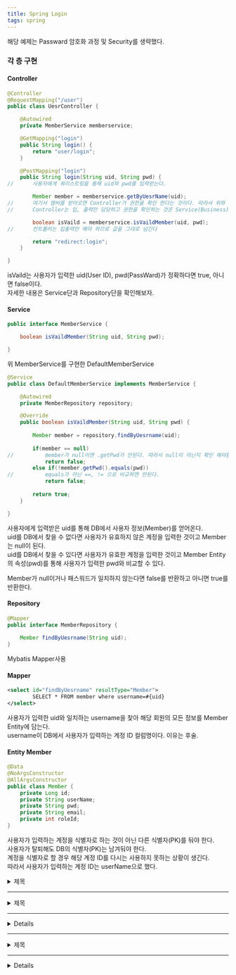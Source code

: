 ```yaml
---
title: Spring Login
tags: spring 
---
```


해당 예제는 Passward 암호화 과정 및 Security를 생략했다.

### 각 층 구현

#### Controller

```java
@Controller
@RequestMapping("/user")
public class UesrController {

	@Autowired
	private MemberService memberservice;

	@GetMapping("login")
	public String login() {
		return "user/login";
	}

	@PostMapping("login")
	public String login(String uid, String pwd) {
//		사용자에게 쿼리스트링을 통해 uid와 pwd를 입력받는다.

		Member member = memberservice.getByUesrName(uid);
//		여기서 멤버를 받아오면 Controller가 권한을 확인 한다는 것이다. 따라서 위와 같이 하면 안된다.
//		Controller는 입, 출력만 담당하고 권한을 확인하는 것은 Service(Business) Layer에서 한다.

		boolean isVaild = memberservice.isVaildMember(uid, pwd);
//		컨트롤러는 입출력만 해야 하므로 값을 그대로 넘긴다

		return "redirect:login";
	}

}
```

isVaild는 사용자가 입력한 uid(User ID), pwd(PassWard)가 정확하다면 true, 아니면 false이다.   
자세한 내용은 Service단과 Repository단을 확인해보자.

#### Service

```java
public interface MemberService {

	boolean isVaildMember(String uid, String pwd);

}
```

위 MemberService를 구현한 DefaultMemberService

```java
@Service
public class DefaultMemberService implements MemberService {

	@Autowired
	private MemberRepository repository;

	@Override
	public boolean isVaildMember(String uid, String pwd) {
		
		Member member = repository.findByUesrname(uid);
		
		if(member == null)
//			member가 null이면 .getPwd가 안된다. 따라서 null이 아닌지 확인 해야함.
			return false;
		else if(!member.getPwd().equals(pwd))
//			equals가 아닌 ==, != 으로 비교하면 안된다.
			return false;
		
		return true;
	}

}
```

사용자에게 입력받은 uid를 통해 DB에서 사용자 정보(Member)를 얻어온다.   
uid를 DB에서 찾을 수 없다면 사용자가 유효하지 않은 계정을 입력한 것이고 Member는 null이 된다.   
uid를 DB에서 찾을 수 있다면 사용자가 유효한 계정을 입력한 것이고 Member Entity의 속성(pwd)를 통해 사용자가 입력한 pwd와 비교할 수 있다.

Member가 null이거나 패스워드가 일치하지 않는다면 false를 반환하고 아니면 true를 반환한다.

#### Repository

```java
@Mapper
public interface MemberRepository {
	
	Member findByUesrname(String uid);
}
```

Mybatis Mapper사용

#### Mapper

```xml
<select id="findByUesrname" resultType="Member">
		SELECT * FROM member where username=#{uid}
</select>
```

사용자가 입력한 uid와 일치하는 username을 찾아 해당 회원의 모든 정보를 Member Entity에 담는다.   
username이 DB에서 사용자가 입력하는 계정 ID 컬럼명이다. 이유는 후술.

#### Entity Member

```java
@Data
@NoArgsConstructor
@AllArgsConstructor
public class Member {
	private Long id;
	private String userName;
	private String pwd;
	private String email;
	private int roleId;
}
```

사용자가 입력하는 계정을 식별자로 하는 것이 아닌 다른 식별자(PK)를 둬야 한다.   
사용자가 탈퇴해도 DB의 식별자(PK)는 남겨둬야 한다.   
계정을 식별자로 할 경우 해당 계정 ID를 다시는 사용하지 못하는 상황이 생긴다.   
따라서 사용자가 입력하는 계정 ID는 userName으로 했다.   

<details>
<summary>제목</summary>
<div markdown="1">

</div>
</details>

---

<details>
<summary>제목</summary>

</div>
</details>

---

<details>
<div markdown="1">

</div>
</details>

---

<details>
<summary>제목</summary>

</details>

---

<details>

</details>